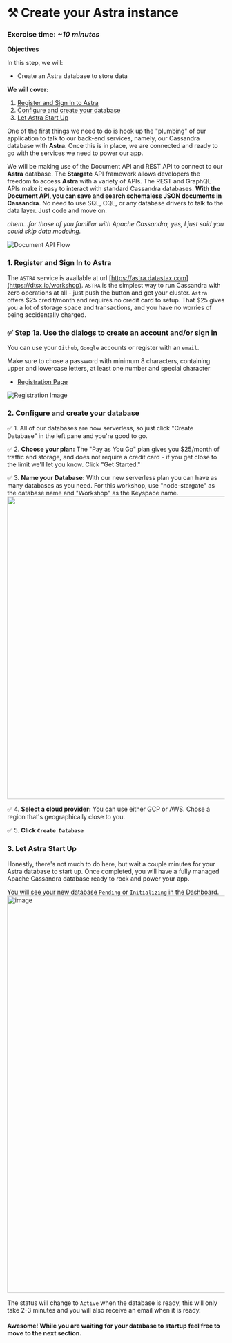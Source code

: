 # ⚒️ Create your Astra instance
### Exercise time: _~10 minutes_

**Objectives**

In this step, we will:
- Create an Astra database to store data

**We will cover:**

1. [Register and Sign In to Astra](#1-register-and-sign-in-to-astra)
2. [Configure and create your database](#2-configure-and-create-your-database)
3. [Let Astra Start Up](#3-let-astra-start-up)

One of the first things we need to do is hook up the "plumbing" of our application to talk to our back-end services, namely, our Cassandra database with **Astra**. Once this is in place, we are connected and ready to go with the services we need to power our app.

We will be making use of the Document API and REST API to connect to our **Astra** database. The **Stargate** API framework allows developers the freedom to access **Astra** with a variety of APIs.  The REST and GraphQL APIs make it easy to interact with standard Cassandra databases. **With the Document API, you can save and search schemaless JSON documents in Cassandra**. No need to use SQL, CQL, or any database drivers to talk to the data layer. Just code and move on.

_ahem...for those of you familiar with Apache Cassandra, yes, I just said you could skip data modeling._

![Document API Flow](https://github.com/DataStax-Examples/battlestax/blob/master/tutorial/document-api.png?raw=true)

### 1. Register and Sign In to Astra

The `ASTRA` service is available at url [https://astra.datastax.com](https://dtsx.io/workshop). `ASTRA` is the simplest way to run Cassandra with zero operations at all - just push the button and get your cluster. `Astra` offers $25 credit/month and requires no credit card to setup.  That $25 gives you a lot of storage space and transactions, and you have no worries of being accidentally charged.

### ✅ Step 1a. Use the dialogs to create an account and/or sign in
You can use your `Github`, `Google` accounts or register with an `email`.

Make sure to chose a password with minimum 8 characters, containing upper and lowercase letters, at least one number and special character
- [Registration Page](https://dtsx.io/workshop)

![Registration Image](https://github.com/DataStax-Examples/battlestax/blob/master/tutorial/login-1000.png?raw=true)

### 2. Configure and create your database
✅ 1. All of our databases are now serverless, so just click "Create Database" in the left pane and you're good to go.

✅ 2. **Choose your plan:** The "Pay as You Go" plan gives you $25/month of traffic and storage, and does not require a credit card - if you get close to the limit we'll let you know.  Click "Get Started."

✅ 3. **Name your Database:** With our new serverless plan you can have as many databases as you need.  For this workshop, use "node-stargate" as the database name and "Workshop" as the Keyspace name.
<img width="700" src="https://user-images.githubusercontent.com/77410784/111339996-7472c780-8635-11eb-801d-b7321c2bcbb7.png">

✅ 4. **Select a cloud provider:** You can use either GCP or AWS.  Chose a region that's geographically close to you.

✅ 5. **Click `Create Database`**

### 3. Let Astra Start Up
Honestly, there's not much to do here, but wait a couple minutes for your Astra database to start up. Once completed, you will have a fully managed Apache Cassandra database ready to rock and power your app.

You will see your new database `Pending` or `Initializing` in the Dashboard.
<img width="919" alt="image" src="https://user-images.githubusercontent.com/77410784/111340767-28745280-8636-11eb-81a6-bcfcea4e1d18.png">

The status will change to `Active` when the database is ready, this will only take 2-3 minutes and you will also receive an email when it is ready.

#### Awesome! While you are waiting for your database to startup feel free to move to the next section.
